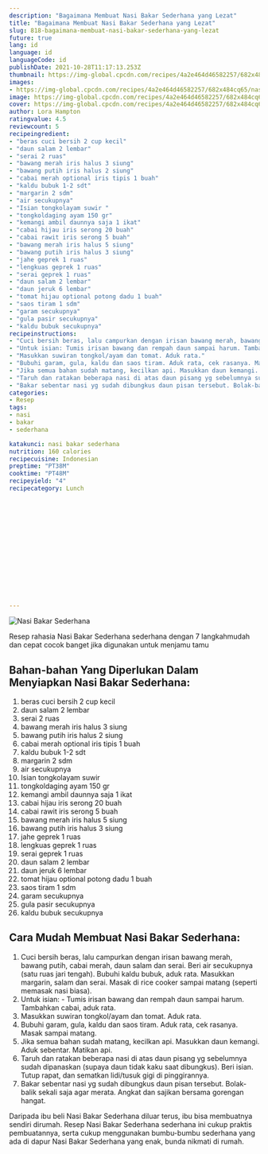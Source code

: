 ```yaml
---
description: "Bagaimana Membuat Nasi Bakar Sederhana yang Lezat"
title: "Bagaimana Membuat Nasi Bakar Sederhana yang Lezat"
slug: 818-bagaimana-membuat-nasi-bakar-sederhana-yang-lezat
future: true
lang: id
language: id
languageCode: id
publishDate: 2021-10-28T11:17:13.253Z 
thumbnail: https://img-global.cpcdn.com/recipes/4a2e464d46582257/682x484cq65/nasi-bakar-sederhana-foto-resep-utama.png
images:
- https://img-global.cpcdn.com/recipes/4a2e464d46582257/682x484cq65/nasi-bakar-sederhana-foto-resep-utama.png
image: https://img-global.cpcdn.com/recipes/4a2e464d46582257/682x484cq65/nasi-bakar-sederhana-foto-resep-utama.png
cover: https://img-global.cpcdn.com/recipes/4a2e464d46582257/682x484cq65/nasi-bakar-sederhana-foto-resep-utama.png
author: Lora Hampton
ratingvalue: 4.5
reviewcount: 5
recipeingredient:
- "beras cuci bersih 2 cup kecil"
- "daun salam 2 lembar"
- "serai 2 ruas"
- "bawang merah iris halus 3 siung"
- "bawang putih iris halus 2 siung"
- "cabai merah optional iris tipis 1 buah"
- "kaldu bubuk 1-2 sdt"
- "margarin 2 sdm"
- "air secukupnya"
- "Isian tongkolayam suwir "
- "tongkoldaging ayam 150 gr"
- "kemangi ambil daunnya saja 1 ikat"
- "cabai hijau iris serong 20 buah"
- "cabai rawit iris serong 5 buah"
- "bawang merah iris halus 5 siung"
- "bawang putih iris halus 3 siung"
- "jahe geprek 1 ruas"
- "lengkuas geprek 1 ruas"
- "serai geprek 1 ruas"
- "daun salam 2 lembar"
- "daun jeruk 6 lembar"
- "tomat hijau optional potong dadu 1 buah"
- "saos tiram 1 sdm"
- "garam secukupnya"
- "gula pasir secukupnya"
- "kaldu bubuk secukupnya"
recipeinstructions:
- "Cuci bersih beras, lalu campurkan dengan irisan bawang merah, bawang putih, cabai merah, daun salam dan serai. Beri air secukupnya (satu ruas jari tengah). Bubuhi kaldu bubuk, aduk rata. Masukkan margarin, salam dan serai. Masak di rice cooker sampai matang (seperti memasak nasi biasa)."
- "Untuk isian: Tumis irisan bawang dan rempah daun sampai harum. Tambahkan cabai, aduk rata."
- "Masukkan suwiran tongkol/ayam dan tomat. Aduk rata."
- "Bubuhi garam, gula, kaldu dan saos tiram. Aduk rata, cek rasanya. Masak sampai matang."
- "Jika semua bahan sudah matang, kecilkan api. Masukkan daun kemangi. Aduk sebentar. Matikan api."
- "Taruh dan ratakan beberapa nasi di atas daun pisang yg sebelumnya sudah dipanaskan (supaya daun tidak kaku saat dibungkus). Beri isian. Tutup rapat, dan sematkan lidi/tusuk gigi di pinggirannya."
- "Bakar sebentar nasi yg sudah dibungkus daun pisan tersebut. Bolak-balik sekali saja agar merata. Angkat dan sajikan bersama gorengan hangat."
categories:
- Resep
tags:
- nasi
- bakar
- sederhana

katakunci: nasi bakar sederhana 
nutrition: 160 calories
recipecuisine: Indonesian
preptime: "PT38M"
cooktime: "PT48M"
recipeyield: "4"
recipecategory: Lunch


     
    
    
    
    
    
    
    
    
    
    
      
    
---
```



![Nasi Bakar Sederhana](https://img-global.cpcdn.com/recipes/4a2e464d46582257/682x484cq65/nasi-bakar-sederhana-foto-resep-utama.png)

Resep rahasia Nasi Bakar Sederhana  sederhana dengan 7 langkahmudah dan cepat cocok banget jika digunakan untuk menjamu tamu

<!--inarticleads1-->

## Bahan-bahan Yang Diperlukan Dalam Menyiapkan Nasi Bakar Sederhana:

1. beras cuci bersih 2 cup kecil
1. daun salam 2 lembar
1. serai 2 ruas
1. bawang merah iris halus 3 siung
1. bawang putih iris halus 2 siung
1. cabai merah optional iris tipis 1 buah
1. kaldu bubuk 1-2 sdt
1. margarin 2 sdm
1. air secukupnya
1. Isian tongkolayam suwir 
1. tongkoldaging ayam 150 gr
1. kemangi ambil daunnya saja 1 ikat
1. cabai hijau iris serong 20 buah
1. cabai rawit iris serong 5 buah
1. bawang merah iris halus 5 siung
1. bawang putih iris halus 3 siung
1. jahe geprek 1 ruas
1. lengkuas geprek 1 ruas
1. serai geprek 1 ruas
1. daun salam 2 lembar
1. daun jeruk 6 lembar
1. tomat hijau optional potong dadu 1 buah
1. saos tiram 1 sdm
1. garam secukupnya
1. gula pasir secukupnya
1. kaldu bubuk secukupnya



<!--inarticleads2-->

## Cara Mudah Membuat Nasi Bakar Sederhana:

1. Cuci bersih beras, lalu campurkan dengan irisan bawang merah, bawang putih, cabai merah, daun salam dan serai. Beri air secukupnya (satu ruas jari tengah). Bubuhi kaldu bubuk, aduk rata. Masukkan margarin, salam dan serai. Masak di rice cooker sampai matang (seperti memasak nasi biasa).
1. Untuk isian: - Tumis irisan bawang dan rempah daun sampai harum. Tambahkan cabai, aduk rata.
1. Masukkan suwiran tongkol/ayam dan tomat. Aduk rata.
1. Bubuhi garam, gula, kaldu dan saos tiram. Aduk rata, cek rasanya. Masak sampai matang.
1. Jika semua bahan sudah matang, kecilkan api. Masukkan daun kemangi. Aduk sebentar. Matikan api.
1. Taruh dan ratakan beberapa nasi di atas daun pisang yg sebelumnya sudah dipanaskan (supaya daun tidak kaku saat dibungkus). Beri isian. Tutup rapat, dan sematkan lidi/tusuk gigi di pinggirannya.
1. Bakar sebentar nasi yg sudah dibungkus daun pisan tersebut. Bolak-balik sekali saja agar merata. Angkat dan sajikan bersama gorengan hangat.




Daripada ibu beli  Nasi Bakar Sederhana  diluar terus, ibu  bisa membuatnya sendiri dirumah. Resep  Nasi Bakar Sederhana  sederhana ini cukup praktis pembuatannya, serta cukup menggunakan bumbu-bumbu sederhana yang ada di dapur  Nasi Bakar Sederhana  yang enak, bunda nikmati di rumah.
